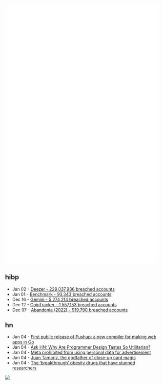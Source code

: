 ![Metrics](https://raw.githubusercontent.com/phixion/phixion/master/metrics.svg)

## hibp

<!--
for https://github.com/phixion/phixion/blob/main/.github/workflows/feeds.yml
-->
<!--START_SECTION:haveibeenpwnd-->
- Jan 02 - [Deezer - 229,037,936 breached accounts](https://haveibeenpwned.com/PwnedWebsites#Deezer)
- Jan 01 - [Benchmark - 93,343 breached accounts](https://haveibeenpwned.com/PwnedWebsites#Benchmark)
- Dec 16 - [Gemini - 5,274,214 breached accounts](https://haveibeenpwned.com/PwnedWebsites#Gemini)
- Dec 12 - [CoinTracker - 1,557,153 breached accounts](https://haveibeenpwned.com/PwnedWebsites#CoinTracker)
- Dec 07 - [Abandonia (2022) - 919,790 breached accounts](https://haveibeenpwned.com/PwnedWebsites#Abandonia2022)
<!--END_SECTION:haveibeenpwnd-->

## hn

<!--
for https://github.com/phixion/phixion/blob/main/.github/workflows/feeds.yml
-->
<!--START_SECTION:hn-->
- Jan 04 - [First public release of Pushup: a new compiler for making web apps in Go](https://github.com/adhocteam/pushup)
- Jan 04 - [Ask HN: Why Are Programmer Design Tastes So Utilitarian?](https://news.ycombinator.com/item?id=34246340)
- Jan 04 - [Meta prohibited from using personal data for advertisement](https://noyb.eu/en/breaking-meta-prohibited-use-personal-data-advertisment)
- Jan 04 - [Juan Tamariz, the godfather of close-up card magic](https://www.nytimes.com/2023/01/02/magazine/juan-tamariz-magic.html)
- Jan 04 - [The ‘breakthrough’ obesity drugs that have stunned researchers](https://www.nature.com/articles/d41586-022-04505-7)
<!--END_SECTION:hn-->

<!--
for https://yhype.me
-->
![](https://hit.yhype.me/github/profile?user_id=13013670)
